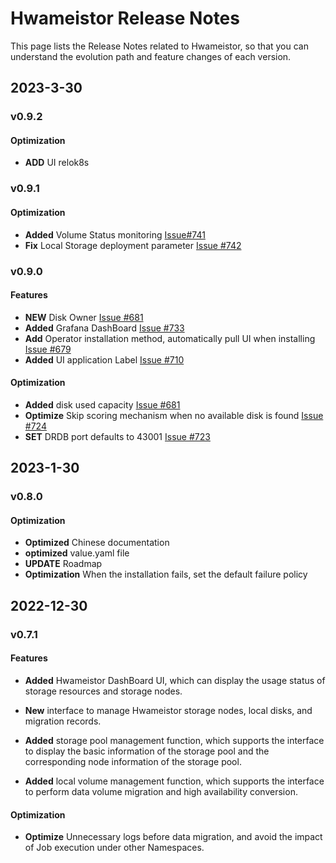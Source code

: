 # Hwameistor Release Notes

This page lists the Release Notes related to Hwameistor, so that you can understand the evolution path and feature changes of each version.

## 2023-3-30

### v0.9.2

#### Optimization

- **ADD** UI relok8s

### v0.9.1

#### Optimization

- **Added** Volume Status monitoring [Issue#741](https://github.com/hwameistor/hwameistor/pull/741)
- **Fix** Local Storage deployment parameter [Issue #742](https://github.com/hwameistor/hwameistor/pull/742)

### v0.9.0

#### Features

- **NEW** Disk Owner [Issue #681](https://github.com/hwameistor/hwameistor/pull/681)
- **Added** Grafana DashBoard [Issue #733](https://github.com/hwameistor/hwameistor/pull/733)
- **Add** Operator installation method, automatically pull UI when installing [Issue #679](https://github.com/hwameistor/hwameistor/pull/679)
- **Added** UI application Label [Issue #710](https://github.com/hwameistor/hwameistor/pull/710)

#### Optimization

- **Added** disk used capacity [Issue #681](https://github.com/hwameistor/hwameistor/pull/681)
- **Optimize** Skip scoring mechanism when no available disk is found [Issue #724](https://github.com/hwameistor/hwameistor/pull/724)
- **SET** DRDB port defaults to 43001 [Issue #723](https://github.com/hwameistor/hwameistor/pull/723)

## 2023-1-30

### v0.8.0

#### Optimization

- **Optimized** Chinese documentation
- **optimized** value.yaml file
- **UPDATE** Roadmap
- **Optimization** When the installation fails, set the default failure policy

## 2022-12-30

### v0.7.1

#### Features

- **Added** Hwameistor DashBoard UI, which can display the usage status of storage resources and storage nodes.

- **New** interface to manage Hwameistor storage nodes, local disks, and migration records.

- **Added** storage pool management function, which supports the interface to display the basic information of the storage pool and the corresponding node information of the storage pool.

- **Added** local volume management function, which supports the interface to perform data volume migration and high availability conversion.

#### Optimization

- **Optimize** Unnecessary logs before data migration, and avoid the impact of Job execution under other Namespaces.
